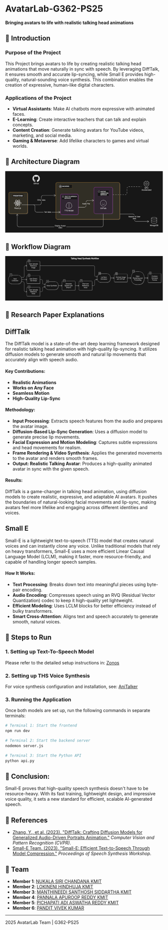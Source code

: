 # AvatarLab-G362-PS25

**Bringing avatars to life with realistic talking head animations**

## 📌 Introduction

### Purpose of the Project
This Project brings avatars to life by creating realistic talking head animations that move naturally in sync with speech. By leveraging DiffTalk, it ensures smooth and accurate lip-syncing, while Small E provides high-quality, natural-sounding voice synthesis. This combination enables the creation of expressive, human-like digital characters.

### Applications of the Project
- **Virtual Assistants**: Make AI chatbots more expressive with animated faces.
- **E-Learning**: Create interactive teachers that can talk and explain concepts.
- **Content Creation**: Generate talking avatars for YouTube videos, marketing, and social media.
- **Gaming & Metaverse**: Add lifelike characters to games and virtual worlds.

## 📌 Architecture Diagram

![Architecture Diagram](./my-app/public/Architecture.png)

## 📌 Workflow Diagram

![Workflow Diagram](./my-app/public/WorkFlow.png)

## 📌 Research Paper Explanations

## DiffTalk
The DiffTalk model is a state-of-the-art deep learning framework designed for realistic talking head animation with high-quality lip-syncing. It utilizes diffusion models to generate smooth and natural lip movements that accurately align with speech audio.

#### Key Contributions:

- **Realistic Animations**
- **Works on Any Face**
- **Seamless Motion**
- **High-Quality Lip-Sync**

#### Methodology:

- **Input Processing**: Extracts speech features from the audio and prepares the avatar image.
- **Diffusion-Based Lip-Sync Generation**: Uses a diffusion model to generate precise lip movements.
- **Facial Expression and Motion Modeling**: Captures subtle expressions and head movements for realism.
- **Frame Rendering & Video Synthesis**: Applies the generated movements to the avatar and renders smooth frames.
- **Output: Realistic Talking Avatar**: Produces a high-quality animated avatar in sync with the given speech.

#### Results:
DiffTalk is a game-changer in talking head animation, using diffusion models to create realistic, expressive, and adaptable AI avatars.
It pushes the boundaries of natural-looking facial movements and lip-sync, making avatars feel more lifelike and engaging across different identities and voices.

## Small E

Small-E is a lightweight text-to-speech (TTS) model that creates natural voices and can instantly clone any voice.
Unlike traditional models that rely on heavy transformers, Small-E uses a more efficient Linear Causal Language Model (LCLM), making it faster, more resource-friendly, and capable of handling longer speech samples.

#### How It Works:
- **Text Processing**: Breaks down text into meaningful pieces using byte-pair encoding.
- **Audio Encoding**: Compresses speech using an RVQ (Residual Vector Quantization) codec to keep it high-quality yet lightweight.
- **Efficient Modeling**: Uses LCLM blocks for better efficiency instead of bulky transformers.
- **Smart Cross-Attention**: Aligns text and speech accurately to generate smooth, natural voices.

## 📌 Steps to Run

### 1. Setting up Text-To-Speech Model
Please refer to the detailed setup instructions in:
[Zonos](./backend/models/Zonos/README.md)

### 2. Setting up THS Voice Synthesis
For voice synthesis configuration and installation, see:
[AniTalker](./backend/models/AniTalker/README.md)

### 3. Running the Application

Once both models are set up, run the following commands in separate terminals:

```bash
# Terminal 1: Start the frontend
npm run dev
```

```bash
# Terminal 2: Start the backend server
nodemon server.js
```

```bash
# Terminal 3: Start the Python API
python api.py
```

## 📌 Conclusion:
Small-E proves that high-quality speech synthesis doesn't have to be resource-heavy. With its fast training, lightweight design, and impressive voice quality, it sets a new standard for efficient, scalable AI-generated speech.

## 📌 References

- [Zhang, Y., et al. (2023). "DiffTalk: Crafting Diffusion Models for Generalized Audio-Driven Portraits Animation."](https://openaccess.thecvf.com/content/CVPR2023/papers/Shen_DiffTalk_Crafting_Diffusion_Models_for_Generalized_Audio-Driven_Portraits_Animation_CVPR_2023_paper.pdf) *Computer Vision and Pattern Recognition (CVPR)*.
- [Small-E Team. (2023). "Small-E: Efficient Text-to-Speech Through Model Compression."](https://github.com/seznam/small-e-czech) *Proceedings of Speech Synthesis Workshop*.

## 📌 Team

- **Member 1**: [NUKALA SIRI CHANDANA KMIT](https://github.com/Pac-rgb)
- **Member 2**: [LOKINENI HINDHUJA KMIT](https://github.com/Hindhuja7/Hindhuja)
- **Member 3**: [MANTHINEEDI SANTHOSH SIDDARTHA KMIT](https://github.com/SantoshNecroville)
- **Member 4**: [PANNALA APUROOP REDDY KMIT](https://github.com/Appu-Reddy)
- **Member 5**: [PICHAPATI ADI ASWATHA REDDY KMIT](https://github.com/aswath-reddy)
- **Member 6**: [PANDIT VIVEK KUMAR](https://github.com/Vivek17290)

--- 

2025 AvatarLab Team | G362-PS25